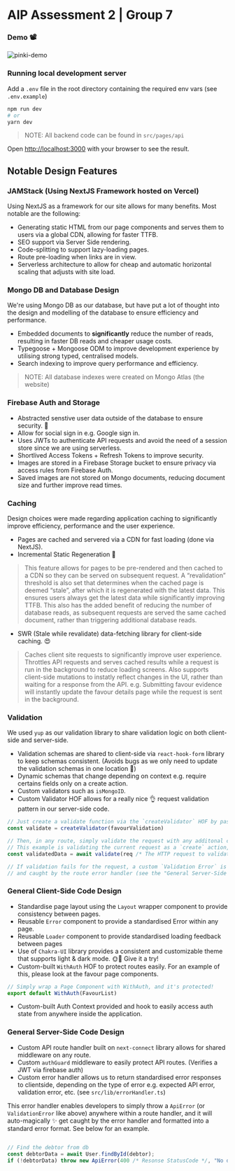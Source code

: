 # AIP Assessment 2 | Group 7

### Demo 📽

![pinki-demo](https://user-images.githubusercontent.com/13981703/110570808-a524ae00-81aa-11eb-8464-8e44173bd62f.gif)

### Running local development server

Add a `.env` file in the root directory containing the required env vars (see `.env.example`)

```bash
npm run dev
# or
yarn dev
```

> NOTE: All backend code can be found in `src/pages/api`

Open [http://localhost:3000](http://localhost:3000) with your browser to see the result.

## Notable Design Features

### JAMStack (Using NextJS Framework hosted on Vercel)

Using NextJS as a framework for our site allows for many benefits. Most notable are the following:

- Generating static HTML from our page components and serves them to users via a global CDN, allowing for faster TTFB.
- SEO support via Server Side rendering.
- Code-splitting to support lazy-loading pages.
- Route pre-loading when links are in view.
- Serverless architecture to allow for cheap and automatic horizontal scaling that adjusts with site load.

### Mongo DB and Database Design

We're using Mongo DB as our database, but have put a lot of thought into the design and modelling of the database to ensure efficiency and performance.

- Embedded documents to **significantly** reduce the number of reads, resulting in faster DB reads and cheaper usage costs.
- Typegoose + Mongoose ODM to improve development experience by utilising strong typed, centralised models.
- Search indexing to improve query performance and efficiency.
> NOTE: All database indexes were created on Mongo Atlas (the website)

### Firebase Auth and Storage

- Abstracted senstive user data outside of the database to ensure security. 🔐
- Allow for social sign in e.g. Google sign in.
- Uses JWTs to authenticate API requests and avoid the need of a session store since we are using serverless.
- Shortlived Access Tokens + Refresh Tokens to improve security.
- Images are stored in a Firebase Storage bucket to ensure privacy via access rules from Firebase Auth.
- Saved images are not stored on Mongo documents, reducing document size and further improve read times.

### Caching

Design choices were made regarding application caching to significantly improve efficiency, performance and the user experience.

- Pages are cached and servered via a CDN for fast loading (done via NextJS).
- Incremental Static Regeneration 👑
> This feature allows for pages to be pre-rendered and then cached to a CDN so they can be served on subsequent request. A “revalidation” threshold is also set that determines when the cached page is deemed “stale”, after which it is regenerated with the latest data. This ensures users always get the latest data while significantly improving TTFB. This also has the added benefit of reducing the number of database reads, as subsequent requests are served the same cached document, rather than triggering additional database reads.
- SWR (Stale while revalidate) data-fetching library for client-side caching. 😍
> Caches client site requests to significantly improve user experience. Throttles API requests and serves cached results while a request is run in the background to reduce loading screens. Also supports client-side mutations to instatly reflect changes in the UI, rather than waiting for a response from the API. e.g. Submitting favour evidence will instantly update the favour details page while the request is sent in the background.

### Validation

We used `yup` as our validation library to share validation logic on both client-side and server-side.

- Validation schemas are shared to client-side via `react-hook-form` library to keep schemas consistent. (Avoids bugs as we only need to update the validation schemas in one location 🤩)
- Dynamic schemas that change depending on context e.g. require certains fields only on a create action.
- Custom validators such as `isMongoID`.
- Custom Validator HOF allows for a really nice 👌 request validation pattern in our server-side code.

```typescript
// Just create a validate function via the `createValidator` HOF by passing it a schema
const validate = createValidator(favourValidation)

// Then, in any route, simply validate the request with any additonal context
// This example is validating the current request as a `create` action, which will dynamically adjsut the validation schema. How Cool!
const validatedData = await validate(req /* The HTTP request to validate */, "create", /* An optional context action*/)

// If validation fails for the request, a custom `Validation Error` is thrown within `validate()` 
// and caught by the route error handler (see the "General Server-Side Code Design" section below) automatically.
```

### General Client-Side Code Design

- Standardise page layout using the `Layout` wrapper component to provide consistency between pages.
- Reusable `Error` component to provide a standardised Error within any page.
- Reusable `Loader` component to provide standardised loading feedback between pages
- Use of `Chakra-UI` library provides a consistent and customizable theme that supports light & dark mode. 🌞🌙 Give it a try!
- Custom-built `WithAuth` HOF to protect routes easily. For an example of this, please look at the favour page components.

```typescript
// Simply wrap a Page Component with WithAuth, and it's protected!
export default WithAuth(FavourList)
```

- Custom-built Auth Context provided and hook to easily access auth state from anywhere inside the application.

### General Server-Side Code Design

- Custom API route handler built on `next-connect` library allows for shared middleware on any route.
- Custom `authGuard` middleware to easily protect API routes. (Verifies a JWT via firebase auth)
- Custom error handler allows us to return standardised error responses to clientside, depending on the type of error e.g. expected API error, validation error, etc. (see `src/lib/errorHandler.ts`)

This error handler enables developers to simply throw a `ApiError` (or `ValidationError` like above) anywhere within a route handler, and it will auto-magically ✨ get caught by the error handler and formatted into a standard error format. See below for an example.

```typescript

// Find the debtor from db
const debtorData = await User.findById(debtor);
if (!debtorData) throw new ApiError(400 /* Resonse StatusCode */, "No debtor with that ID exists.", /* Error details */);

```

